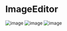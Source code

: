 # ImageEditor

![image](https://github.com/jimmycychang/ImageEditor/assets/103914673/bcb8c199-4df6-4df9-8ec7-c4050c0ae64c)
![image](https://github.com/jimmycychang/ImageEditor/assets/103914673/6e931edd-e8d7-4978-aeeb-fd66d2e47e1c)
![image](https://github.com/jimmycychang/ImageEditor/assets/103914673/b4312dff-e4ae-45ae-8439-a3f5f1d948e3)

